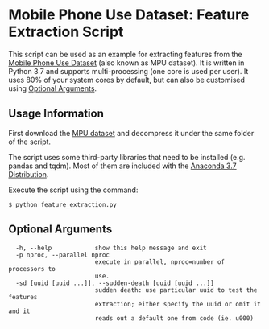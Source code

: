 # Mobile Phone Use Dataset: Feature Extraction Script

This script can be used as an example for extracting features from the [Mobile Phone Use Dataset](https://crawdad.org/telefonica/mobilephoneuse/20190429/) (also known as MPU dataset). It is written in Python 3.7 and supports multi-processing (one core is used per user). It uses 80% of your system cores by default, but can also be customised using [Optional Arguments](#Optional-Arguments).


## Usage Information

First download the [MPU dataset](https://sites.google.com/view/mobile-phone-use-dataset) and decompress it under the same folder of the script.

The script uses some third-party libraries that need to be installed (e.g. pandas and tqdm). Most of them are included with the [Anaconda 3.7 Distribution](https://www.anaconda.com/download/).

Execute the script using the command:

`
$ python feature_extraction.py
`


## Optional Arguments

```
  -h, --help            show this help message and exit
  -p nproc, --parallel nproc
                        execute in parallel, nproc=number of processors to
                        use.
  -sd [uuid [uuid ...]], --sudden-death [uuid [uuid ...]]
                        sudden death: use particular uuid to test the features
                        extraction; either specify the uuid or omit it and it
                        reads out a default one from code (ie. u000)
```
